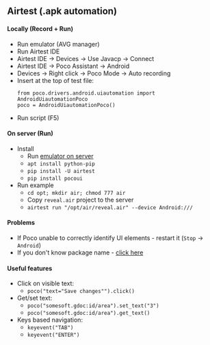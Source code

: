 ## Airtest (.apk automation)
#### Locally (Record + Run)
* Run emulator (AVG manager)
* Run Airtest IDE
* Airtest IDE -> Devices -> Use Javacp -> Connect
* Airtest IDE -> Poco Assistant -> Android
* Devices -> Right click -> Poco Mode -> Auto recording
* Insert at the top of test file:
    ```
    from poco.drivers.android.uiautomation import AndroidUiautomationPoco
    poco = AndroidUiautomationPoco()
    ```
* Run script (F5)

#### On server (Run) 
* Install
    * Run [emulator on server](../docker-android.md)
    * `apt install python-pip`
    * `pip install -U airtest`
    * `pip install pocoui`
* Run example
    * `cd opt; mkdir air; chmod 777 air`
    * Copy `reveal.air` project to the server
    * `airtest run "/opt/air/reveal.air" --device Android:///`

#### Problems
* If Poco unable to correctly identify UI elements - restart it (`Stop` -> `Android`)
* If you don't know package name - [click here](../adb.md)

#### Useful features
* Click on visible text:
    * `poco("text="Save changes"").click()`
* Get/set text:
    * `poco("somesoft.gdoc:id/area").set_text("3")`
    * `poco("somesoft.gdoc:id/area").get_text()`
* Keys based navigation:
    * `keyevent("TAB")`
    * `keyevent("ENTER")`
